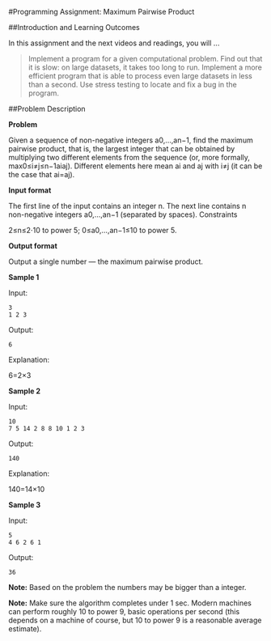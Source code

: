 #Programming Assignment: Maximum Pairwise Product

##Introduction and Learning Outcomes

In this assignment and the next videos and readings, you will ...

> Implement a program for a given computational problem.
> Find out that it is slow: on large datasets, it takes too long to run.
> Implement a more efficient program that is able to process even large datasets in less than a second.
> Use stress testing to locate and fix a bug in the program.

##Problem Description

**Problem**

Given a sequence of non-negative integers a0,…,an−1, find the maximum pairwise product, that is, the largest integer that can be obtained by multiplying two different elements from the sequence (or, more formally, max0≤i≠j≤n−1aiaj). Different elements here mean ai and aj with i≠j (it can be the case that ai=aj).

**Input format**

The first line of the input contains an integer n. The next line contains n non-negative integers a0,…,an−1 (separated by spaces).
Constraints

2≤n≤2⋅10 to power 5; 0≤a0,…,an−1≤10 to power 5.

**Output format**

Output a single number — the maximum pairwise product.

**Sample 1**

Input:

    3
    1 2 3

Output:

    6

Explanation:

6=2×3

**Sample 2**

Input:

    10
    7 5 14 2 8 8 10 1 2 3

Output:

    140

Explanation:

140=14×10

**Sample 3**

Input:

    5
    4 6 2 6 1

Output:

    36

**Note:** Based on the problem the numbers may be bigger than a integer. 

**Note:** Make sure the algorithm completes under 1 sec. Modern machines can perform roughly 10 to power 9, basic operations per second (this depends on a machine of course, but 10 to power 9 is a reasonable average estimate). 